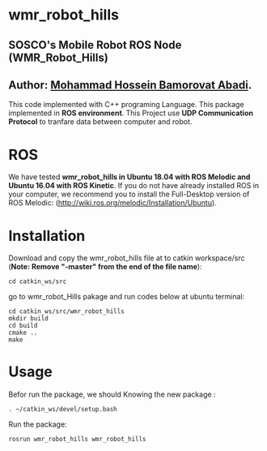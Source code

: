 # wmr_robot_hills
## SOSCO's Mobile Robot ROS Node (WMR_Robot_Hills)
## Author: [Mohammad Hossein Bamorovat Abadi](https://bamorovat.wordpress.com/).

This code implemented with C++ programing Language.
This package implemented in **ROS environment**.
This Project use **UDP Communication Protocol** to tranfare data between computer and robot.

# ROS
We have tested **wmr_robot_hills in Ubuntu 18.04 with ROS Melodic and Ubuntu 16.04 with ROS Kinetic**. If you do not have already installed ROS in your computer, we recommend you to install the Full-Desktop version of ROS Melodic: (http://wiki.ros.org/melodic/Installation/Ubuntu).

# Installation
Download and copy the wmr_robot_hills file at to catkin workspace/src (**Note: Remove "-master" from the end of the file name**):

    cd catkin_ws/src

go to wmr_robot_Hills pakage and run codes below at ubuntu terminal:

    cd catkin_ws/src/wmr_robot_hills
    mkdir build
    cd build
    cmake ..
    make
 
# Usage
Befor run the package, we should Knowing the new package :

    . ~/catkin_ws/devel/setup.bash
    
Run the package:

    rosrun wmr_robot_hills wmr_robot_hills
